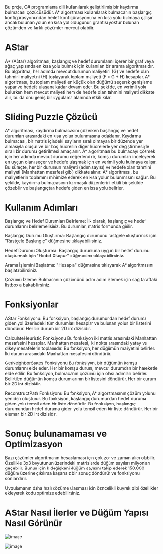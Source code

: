 Bu proje, C# programlama dili kullanılarak geliştirilmiş bir kaydırma bulmacası çözücüsüdür. A* algoritması kullanılarak bulmacanın başlangıç konfigürasyonundan hedef konfigürasyonuna en kısa yolu bulmaya çalışır ancak bulunan yolun en kısa yol olduğunun grantisi yoktur bulunan çözümden ve farklı çözümler mevcut olabilir.

# AStar 
A* (AStar) algoritması, başlangıç ve hedef durumlarını içeren bir graf veya ağaç yapısında en kısa yolu bulmak için kullanılan bir arama algoritmasıdır. Bu algoritma, her adımda mevcut durumun maliyetini (G) ve hedefe olan tahmini maliyetini (H) toplayarak toplam maliyeti (F = G + H) hesaplar. A* algoritması, bu toplam maliyeti en küçük olan düğümü seçerek genişleme yapar ve hedefe ulaşana kadar devam eder. Bu şekilde, en verimli yolu bulurken hem mevcut maliyeti hem de hedefe olan tahmini maliyeti dikkate alır, bu da onu geniş bir uygulama alanında etkili kılar.

# Sliding Puzzle Çözücü
A* algoritması, kaydırma bulmacasını çözerken başlangıç ve hedef durumları arasındaki en kısa yolun bulunmasına odaklanır. Kaydırma bulmacası, bir matris içindeki sayıların sıralı olmayan bir düzende yer almasıyla oluşur ve bir boş hücrenin diğer hücrelerle yer değiştirmesiyle sıralı bir duruma getirilmesi amaçlanır. A* algoritması bu bulmacayı çözmek için her adımda mevcut durumu değerlendirir, komşu durumları inceleyerek en uygun olanı seçer ve hedefe ulaşmak için en verimli yolu bulmaya çalışır. Bu süreçte, her bir durumun maliyeti (adım sayısı) ve hedefe olan tahmini maliyeti (Manhattan mesafesi gibi) dikkate alınır. A* algoritması, bu maliyetlerin toplamını minimize ederek en kısa yolun bulunmasını sağlar. Bu şekilde, kaydırma bulmacasının karmaşık düzenlerini etkili bir şekilde çözebilir ve başlangıçtan hedefe giden en kısa yolu belirler.

# Kullanım Adımları
Başlangıç ve Hedef Durumları Belirleme: İlk olarak, başlangıç ve hedef durumlarını belirlemelisiniz. Bu durumlar, matris formunda girilir.

Başlangıç Durumu Oluşturma: Başlangıç durumunu rastgele oluşturmak için "Rastgele Başlangıç" düğmesine tıklayabilirsiniz.

Hedef Durumu Oluşturma: Başlangıç durumuna uygun bir hedef durumu oluşturmak için "Hedef Oluştur" düğmesine tıklayabilirsiniz.

Arama İşlemini Başlatma: "Hesapla" düğmesine tıklayarak A* algoritmasını başlatabilirsiniz.

Çözümü İzleme: Bulmacanın çözümünü adım adım izlemek için sağ taraftaki listbox a bakabilirsiniz.

# Fonksiyonlar
AStar Fonksiyonu:
Bu fonksiyon, başlangıç durumundan hedef duruma giden yol üzerindeki tüm durumları hesaplar ve bulunan yolun bir listesini döndürür. Her bir durum bir 2D int dizisidir.

CalculateHeuristic Fonksiyonu
Bu fonksiyon iki matris arasındaki Manhattan mesafesini hesaplar. Manhattan mesafesi, iki nokta arasındaki yatay ve dikey mesafelerin toplamıdır. Bu fonksiyon, her düğümün maliyetini belirler.
İki durum arasındaki Manhattan mesafesini döndürür.

GetNeighborStates Fonksiyonu
Bu fonksiyon, bir düğümün komşu durumlarını elde eder. Her bir komşu durum, mevcut durumdan bir hareketle elde edilir. Bu fonksiyon, bulmacanın çözümü için olası adımları belirler.
Belirtilen düğümün komşu durumlarının bir listesini döndürür. Her bir durum bir 2D int dizisidir.

ReconstructPath Fonksiyonu
Bu fonksiyon, A* algoritmasının çözüm yolunu yeniden oluşturur. Bu fonksiyon, başlangıç durumundan hedef duruma giden yolu temsil eden bir liste döndürür.
Bu fonksiyon, başlangıç durumundan hedef duruma giden yolu temsil eden bir liste döndürür. Her bir eleman bir 2D int dizisidir.

# Sonuç bulunamaması ve Optimizasyon 
Bazı çözümler algoritmanın hesaplaması için çok zor ve zaman alıcı olabilir. Özellikle 3x3 boyutunun üzerindeki matrislerde düğüm sayıları milyonları geçebilir. Bunun için k değişkeni düğüm sayısını takip ederek 150.000 düğüm üzerine çıkılırsa başarısız bir sonuç döndürür ve fonksiyonu sonlandırır.  

Uygulamanın daha hızlı çözüme ulaşması için özncelikli kuyruk gibi özellikler ekleyerek kodu optimize edebilirsiniz.

# AStar Nasıl İlerler ve Düğüm Yapısı Nasıl Görünür
![image](https://github.com/Developper2310/213301069_Sliding-Puzzle-AStar/assets/130366798/46ffab09-5c6c-4677-ad98-0d9e57d17c50)

![image](https://github.com/Developper2310/213301069_Sliding-Puzzle-AStar/assets/130366798/76c9757f-19f6-4da5-b6c9-86d3f9193f8d)

